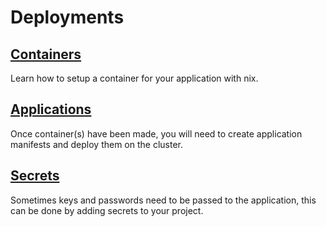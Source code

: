 # Deployments

## [Containers](./containers.md)
Learn how to setup a container for your application with nix.

## [Applications](./applications.md)
Once container(s) have been made, you will need to create application manifests and deploy them on the cluster.

## [Secrets](./secrets.md)
Sometimes keys and passwords need to be passed to the application, this can be done by adding secrets to your project.
